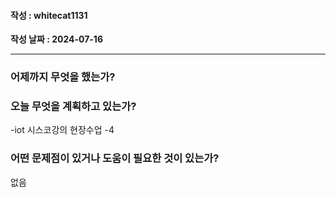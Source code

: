 #### 작성 : whitecat1131
**작성 날짜 : 2024-07-16**

---
### 어제까지 무엇을 했는가?

 
### 오늘 무엇을 계획하고 있는가?
-iot 시스코강의 현장수업 -4
### 어떤 문제점이 있거나 도움이 필요한 것이 있는가?
없음